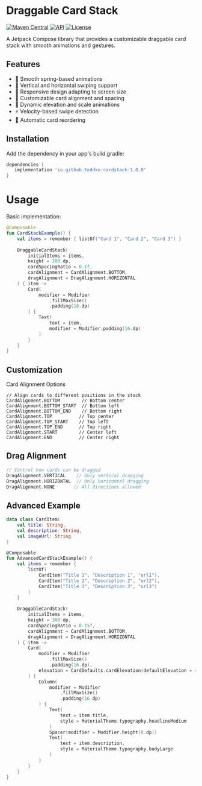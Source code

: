 # Draggable Card Stack

[![Maven Central](https://img.shields.io/maven-central/v/io.github.username/library-name.svg)](https://central.sonatype.com/artifact/io.github.teddko/cardstack)
[![API](https://img.shields.io/badge/API-24%2B-brightgreen.svg?style=flat)](https://android-arsenal.com/api?level=23)
[![License](https://img.shields.io/badge/License-Apache%202.0-blue.svg)](https://opensource.org/licenses/Apache-2.0)

A Jetpack Compose library that provides a customizable draggable card stack with smooth animations and gestures.

## Features

- 🎯 Smooth spring-based animations
- 🔄 Vertical and horizontal swiping support
- 📱 Responsive design adapting to screen size
- 🎨 Customizable card alignment and spacing
- 💫 Dynamic elevation and scale animations
- ⚡ Velocity-based swipe detection
- 🔄 Automatic card reordering

## Installation

Add the dependency in your app's build.gradle:

```gradle
dependencies {
   implementation 'io.github.teddko:cardstack:1.0.0'
}
```

# Usage
Basic implementation:
```kotlin
@Composable
fun CardStackExample() {
    val items = remember { listOf("Card 1", "Card 2", "Card 3") }
    
    DraggableCardStack(
        initialItems = items,
        height = 200.dp,
        cardSpacingRatio = 0.1f,
        cardAlignment = CardAlignment.BOTTOM,
        dragAlignment = DragAlignment.HORIZONTAL
    ) { item ->
        Card(
            modifier = Modifier
                .fillMaxSize()
                .padding(16.dp)
        ) {
            Text(
                text = item,
                modifier = Modifier.padding(16.dp)
            )
        }
    }
}
```

## Customization
Card Alignment Options
```kotlion
// Align cards to different positions in the stack
CardAlignment.BOTTOM        // Bottom center
CardAlignment.BOTTOM_START  // Bottom left
CardAlignment.BOTTOM_END    // Bottom right
CardAlignment.TOP          // Top center
CardAlignment.TOP_START    // Top left
CardAlignment.TOP_END      // Top right
CardAlignment.START        // Center left
CardAlignment.END          // Center right
```

## Drag Alignment
```kotlin
// Control how cards can be dragged
DragAlignment.VERTICAL    // Only vertical dragging
DragAlignment.HORIZONTAL  // Only horizontal dragging
DragAlignment.NONE       // All directions allowed
```

## Advanced Example
```kotlin
data class CardItem(
    val title: String,
    val description: String,
    val imageUrl: String
)

@Composable
fun AdvancedCardStackExample() {
    val items = remember { 
        listOf(
            CardItem("Title 1", "Description 1", "url1"),
            CardItem("Title 2", "Description 2", "url2"),
            CardItem("Title 3", "Description 3", "url3")
        )
    }
    
    DraggableCardStack(
        initialItems = items,
        height = 300.dp,
        cardSpacingRatio = 0.15f,
        cardAlignment = CardAlignment.BOTTOM,
        dragAlignment = DragAlignment.HORIZONTAL
    ) { item ->
        Card(
            modifier = Modifier
                .fillMaxSize()
                .padding(16.dp),
            elevation = CardDefaults.cardElevation(defaultElevation = 4.dp)
        ) {
            Column(
                modifier = Modifier
                    .fillMaxSize()
                    .padding(16.dp)
            ) {
                Text(
                    text = item.title,
                    style = MaterialTheme.typography.headlineMedium
                )
                Spacer(modifier = Modifier.height(8.dp))
                Text(
                    text = item.description,
                    style = MaterialTheme.typography.bodyLarge
                )
            }
        }
    }
}
```

